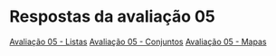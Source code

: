 # Respostas da avaliação 05

[Avaliação 05 - Listas](./Avaliação-05-Listas.md)
[Avaliação 05 - Conjuntos](./Avaliação-05-Conjuntos.md)
[Avaliação 05 - Mapas](./Avaliação-05-Mapas.md)
